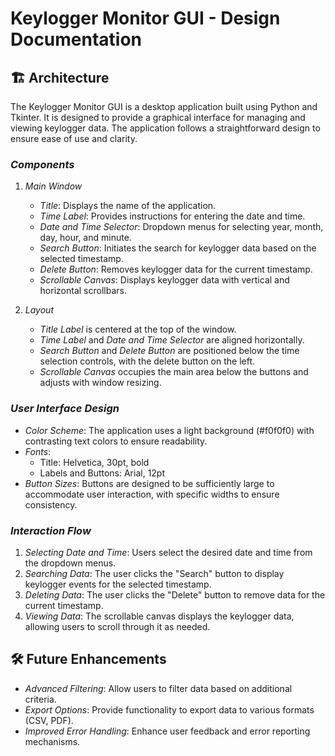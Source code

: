 # Keylogger Monitor GUI - Design Documentation

## 🏗 Architecture

The Keylogger Monitor GUI is a desktop application built using Python and Tkinter. It is designed to provide a graphical interface for managing and viewing keylogger data. The application follows a straightforward design to ensure ease of use and clarity.

### *Components*

1. *Main Window*
   - *Title*: Displays the name of the application.
   - *Time Label*: Provides instructions for entering the date and time.
   - *Date and Time Selector*: Dropdown menus for selecting year, month, day, hour, and minute.
   - *Search Button*: Initiates the search for keylogger data based on the selected timestamp.
   - *Delete Button*: Removes keylogger data for the current timestamp.
   - *Scrollable Canvas*: Displays keylogger data with vertical and horizontal scrollbars.

2. *Layout*
   - *Title Label* is centered at the top of the window.
   - *Time Label* and *Date and Time Selector* are aligned horizontally.
   - *Search Button* and *Delete Button* are positioned below the time selection controls, with the delete button on the left.
   - *Scrollable Canvas* occupies the main area below the buttons and adjusts with window resizing.

### *User Interface Design*

- *Color Scheme*: The application uses a light background (#f0f0f0) with contrasting text colors to ensure readability.
- *Fonts*: 
  - Title: Helvetica, 30pt, bold
  - Labels and Buttons: Arial, 12pt
- *Button Sizes*: Buttons are designed to be sufficiently large to accommodate user interaction, with specific widths to ensure consistency.

### *Interaction Flow*

1. *Selecting Date and Time*: Users select the desired date and time from the dropdown menus.
2. *Searching Data*: The user clicks the "Search" button to display keylogger events for the selected timestamp.
3. *Deleting Data*: The user clicks the "Delete" button to remove data for the current timestamp.
4. *Viewing Data*: The scrollable canvas displays the keylogger data, allowing users to scroll through it as needed.

## 🛠 Future Enhancements

- *Advanced Filtering*: Allow users to filter data based on additional criteria.
- *Export Options*: Provide functionality to export data to various formats (CSV, PDF).
- *Improved Error Handling*: Enhance user feedback and error reporting mechanisms.

